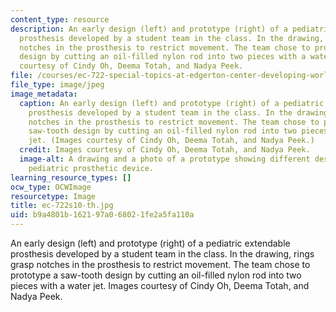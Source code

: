 ```yaml
---
content_type: resource
description: An early design (left) and prototype (right) of a pediatric extendable
  prosthesis developed by a student team in the class. In the drawing, rings grasp
  notches in the prosthesis to restrict movement. The team chose to prototype a saw-tooth
  design by cutting an oil-filled nylon rod into two pieces with a water jet. Images
  courtesy of Cindy Oh, Deema Totah, and Nadya Peek.
file: /courses/ec-722-special-topics-at-edgerton-center-developing-world-prosthetics-spring-2010/b9a4801b162197a068021fe2a5fa110a_ec-722s10-th.jpg
file_type: image/jpeg
image_metadata:
  caption: An early design (left) and prototype (right) of a pediatric extendable
    prosthesis developed by a student team in the class. In the drawing, rings grasp
    notches in the prosthesis to restrict movement. The team chose to prototype a
    saw-tooth design by cutting an oil-filled nylon rod into two pieces with a water
    jet. (Images courtesy of Cindy Oh, Deema Totah, and Nadya Peek.)
  credit: Images courtesy of Cindy Oh, Deema Totah, and Nadya Peek.
  image-alt: A drawing and a photo of a prototype showing different designs for a
    pediatric prosthetic device.
learning_resource_types: []
ocw_type: OCWImage
resourcetype: Image
title: ec-722s10-th.jpg
uid: b9a4801b-1621-97a0-6802-1fe2a5fa110a
---
```

An early design (left) and prototype (right) of a pediatric extendable prosthesis developed by a student team in the class. In the drawing, rings grasp notches in the prosthesis to restrict movement. The team chose to prototype a saw-tooth design by cutting an oil-filled nylon rod into two pieces with a water jet. Images courtesy of Cindy Oh, Deema Totah, and Nadya Peek.


